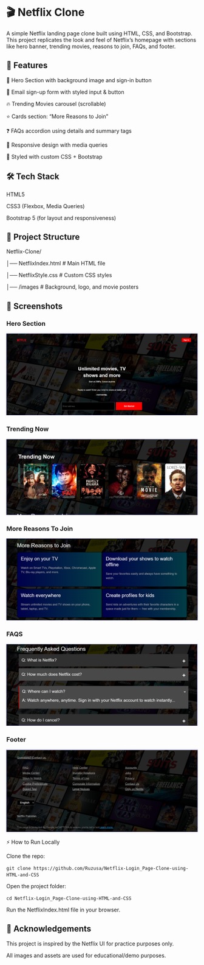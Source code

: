 # 🎬 Netflix Clone

A simple Netflix landing page clone built using HTML, CSS, and Bootstrap.
This project replicates the look and feel of Netflix’s homepage with sections like hero banner, trending movies, reasons to join, FAQs, and footer.

## 🚀 Features

🎥 Hero Section with background image and sign-in button

📩 Email sign-up form with styled input & button

🔥 Trending Movies carousel (scrollable)

⭐ Cards section: “More Reasons to Join”

❓ FAQs accordion using details and summary tags

📱 Responsive design with media queries

🎨 Styled with custom CSS + Bootstrap



## 🛠️ Tech Stack

HTML5

CSS3 (Flexbox, Media Queries)

Bootstrap 5 (for layout and responsiveness)

## 📂 Project Structure

Netflix-Clone/

│── NetflixIndex.html        # Main HTML file

│── NetflixStyle.css  # Custom CSS styles

│── /images           # Background, logo, and movie posters

## 📸 Screenshots

### Hero Section

![Hero Section](/UI_screenshots/herosection.png)

### Trending Now

![Trending Now](/UI_screenshots/trendingnow.png)

### More Reasons To Join

![More Reasons To Join](/UI_screenshots/moreReasonsToJoin.png)

### FAQS

![FAQS](/UI_screenshots/faqs.png)

### Footer

![Footer](/UI_screenshots/footer.png)

⚡ How to Run Locally

Clone the repo:

`git clone https://github.com/Ruzusa/Netflix-Login_Page-Clone-using-HTML-and-CSS`


Open the project folder:

`cd Netflix-Login_Page-Clone-using-HTML-and-CSS`


Run the NetflixIndex.html file in your browser.

## 🙌 Acknowledgements

This project is inspired by the Netflix UI for practice purposes only.

All images and assets are used for educational/demo purposes.
